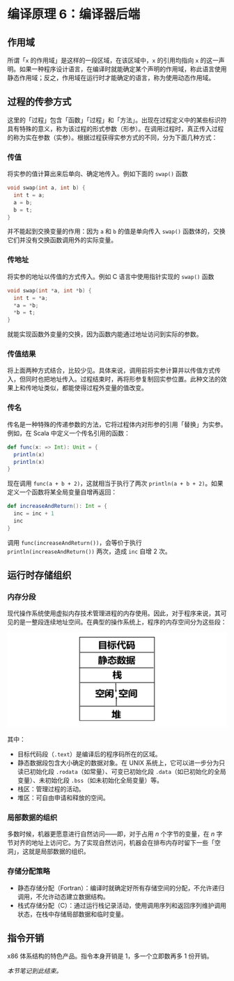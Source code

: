 # 编译原理 6：编译器后端

## 作用域

所谓「`x` 的作用域」是这样的一段区域，在该区域中，`x` 的引用均指向 `x` 的这一声明。如果一种程序设计语言，在编译时就能确定某个声明的作用域，称此语言使用静态作用域；反之，作用域在运行时才能确定的语言，称为使用动态作用域。

## 过程的传参方式

这里的「过程」包含「函数」「过程」和「方法」。出现在过程定义中的某些标识符具有特殊的意义，称为该过程的形式参数（形参）。在调用过程时，真正传入过程的称为实在参数（实参）。根据过程获得实参方式的不同，分为下面几种方式：

### 传值

将实参的值计算出来后单向、确定地传入。例如下面的 `swap()` 函数

```C
void swap(int a, int b) {
  int t = a;
  a = b;
  b = t;
}
```

并不能起到交换变量的作用：因为 `a` 和 `b` 的值是单向传入 `swap()` 函数体的，交换它们并没有交换函数调用外的实际变量。

### 传地址

将实参的地址以传值的方式传入。例如 C 语言中使用指针实现的 `swap()` 函数

```C
void swap(int *a, int *b) {
  int t = *a;
  *a = *b;
  *b = t;
}
```

就能实现函数外变量的交换，因为函数内能通过地址访问到实际的参数。

### 传值结果

将上面两种方式结合，比较少见。具体来说，调用前将实参计算并以传值方式传入，但同时也把地址传入。过程结束时，再将形参复制回实参位置。此种文法的效果上和传地址类似，都能使得过程外变量的值改变。

### 传名

传名是一种特殊的传递参数的方法，它将过程体内对形参的引用「替换」为实参。例如，在 Scala 中定义一个传名引用的函数：

```Scala
def func(x: => Int): Unit = {
  println(x)
  println(x)
}
```

现在调用 `func(a + b + 2)`，这就相当于执行了两次 `println(a + b + 2)`。如果定义一个函数将某全局变量自增再返回：

```Scala
def increaseAndReturn(): Int = {
  inc = inc + 1
  inc
}
```

调用 `func(increaseAndReturn())`，会等价于执行 `println(increaseAndReturn())` 两次，造成 `inc` 自增 2 次。

## 运行时存储组织

### 内存分段

现代操作系统使用虚拟内存技术管理进程的内存使用。因此，对于程序来说，其可见的是一整段连续地址空间。在典型的操作系统上，程序的内存空间分为这些段：

![Screenshot_20221117_200343](assets/Screenshot_20221117_200343-20221117200347-xlubpek.png)​

其中：

* 目标代码段（`.text`）是编译后的程序码所在的区域。
* 静态数据段包含大小确定的数据对象。在 UNIX 系统上，它可以进一步分为只读已初始化段 `.rodata`（如常量）、可变已初始化段 `.data`（如已初始化的全局变量）、未初始化段 `.bss`（如未初始化全局变量）等。
* 栈区：管理过程的活动。
* 堆区：可自由申请和释放的空间。

### 局部数据的组织

多数时候，机器更愿意进行自然访问——即，对于占用 $n$ 个字节的变量，在 $n$ 字节对齐的地址上访问它。为了实现自然访问，机器会在排布内存时留下一些「空洞」，这就是局部数据的组织。

### 存储分配策略

* 静态存储分配（Fortran）：编译时就确定好所有存储空间的分配，不允许递归调用，不允许动态建立数据结构。
* 栈式存储分配（C）：通过运行栈记录活动，使用调用序列和返回序列维护调用状态，在栈中存储局部数据和临时变量。

## 指令开销

x86 体系结构的特色产品。指令本身开销是 1，多一个立即数再多 1 份开销。

*本节笔记到此结束。*
